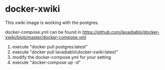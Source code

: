 docker-xwiki
==============

This xwiki image is working with the postgres. 

docker-compose.yml can be found in https://github.com/lavadiablo/docker-xwiki/blob/master/docker-compose.yml

1. execute "docker pull postgres:latest"
2. execute "docker pull lavadiablo\docker-xwiki:latest"
3. modify the docker-compose.yml for your setting
4. execute "docker-compose up -d"


